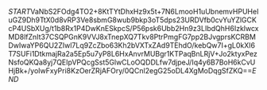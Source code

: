 $START$VaNbS2FOdg4TO2+8KtTYtDhxHz9x5t+7N6LmooH1uUbnemvHPUHeIuGZ9Dh9TtX0d8vRP3Ve8sbmG8wub9bkp3oT5dps23URDVfb0cvYuYZlGCKcP4USbXUg/t1b8Rx1P4DwKnESkpcS/P56psk6Ubb2Hn9z3LIbdQhH6IzklwcxMD8lfZnIt37CSQPGnK9VVJ8xTnepXQ7Tkv8PtrPmgFG7pp2BJvgprsKCRBMDwIwaYP6QU2ZIwl7Lq9ZcZbo63Kh2bVXTxZAd9TEhdO/kebQw7I+gL0kXI6T7SUFi1DtkmajRa2a5Ep5u7yP8L6HxAnvrMUBgr1KTPaqBnLRjV+Jo2ktyxPezNsfoQKQa8yj7QEIpVPQcgSst5GlwCLoOQDDLfw7djpeJ/Iq4y6B7BoH6kCvUHjBk+/yoIwFxyPri8KzOerZRjAFOry/0QCnl2egG25oDL4XgMoDqgSfZKQ==$END$